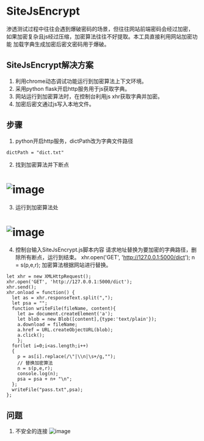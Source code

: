 # SiteJsEncrypt
渗透测试过程中往往会遇到爆破密码的场景，但往往网站前端密码会经过加密，
如果加密复杂且js经过压缩，加密算法往往不好提取。本工具直接利用网站加密功能
加载字典生成加密后密文密码用于爆破。

## SiteJsEncrypt解决方案
1. 利用chrome动态调试功能运行到加密算法上下文环境。
2. 采用python flask开启http服务用于js获取字典。
3. 网站运行到加密算法时，在控制台利用js xhr获取字典并加密。
4. 加密后密文通过js写入本地文件。

## 步骤
1. python开启http服务，dictPath改为字典文件路径
```
dictPath = "dict.txt"
```
2. 找到加密算法并下断点
# ![image](https://user-images.githubusercontent.com/57278197/176987563-12df5152-398a-46cc-a06f-a52bae39fe87.png)

3. 运行到加密算法处
# ![image](https://user-images.githubusercontent.com/57278197/176987668-81ece070-63ee-4b2a-a715-0fcf56ba8e4f.png)

4. 控制台输入SiteJsEncrypt.js脚本内容
请求地址替换为要加密的字典路径，删除所有断点，运行到结束。
xhr.open('GET', 'http://127.0.0.1:5000/dict');
n = s(p,e,r); 加密算法根据网站进行替换。
```
let xhr = new XMLHttpRequest();
xhr.open('GET', 'http://127.0.0.1:5000/dict');
xhr.send();
xhr.onload = function() {
  let as = xhr.responseText.split(",");
  let psa = "";
  function writeFile(fileName, content){
    let a= document.createElement('a');
    let blob = new Blob([content],{type:'text/plain'});
    a.download = fileName;
    a.href = URL.createObjectURL(blob);
    a.click();
	};
  for(let i=0;i<as.length;i++)
  {
	p = as[i].replace(/\"|\\n|\s+/g,"");
	// 替换加密算法
	n = s(p,e,r);
	console.log(n);
	psa = psa + n+ "\n";
  };
  writeFile("pass.txt",psa);
};
```
## 问题
1. 不安全的连接
![image](https://user-images.githubusercontent.com/57278197/196833361-d62457c9-48f5-4b1f-b58d-28445c4ff2df.png)




